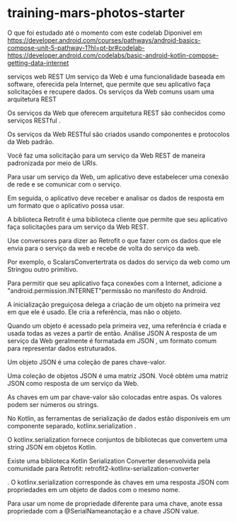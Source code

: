 # training-mars-photos-starter
 
O que foi estudado até o momento com este codelab
Diponivel em  https://developer.android.com/courses/pathways/android-basics-compose-unit-5-pathway-1?hl=pt-br#codelab-https://developer.android.com/codelabs/basic-android-kotlin-compose-getting-data-internet

serviços web REST
Um serviço da Web é uma funcionalidade baseada em software, oferecida pela Internet, que permite que seu aplicativo faça solicitações e recupere dados.
Os serviços da Web comuns usam uma arquitetura REST  

Os serviços da Web que oferecem arquitetura REST são conhecidos como serviços RESTful . 

Os serviços da Web RESTful são criados usando componentes e protocolos da Web padrão.

Você faz uma solicitação para um serviço da Web REST de maneira padronizada por meio de URIs.

Para usar um serviço da Web, um aplicativo deve estabelecer uma conexão de rede e se comunicar com o serviço.

Em seguida, o aplicativo deve receber e analisar os dados de resposta em um formato que o aplicativo possa usar.

A biblioteca Retrofit é uma biblioteca cliente que permite que seu aplicativo faça solicitações para um serviço da Web REST.

Use conversores para dizer ao Retrofit o que fazer com os dados que ele envia para o serviço da web e recebe de volta do serviço da web.

Por exemplo, o ScalarsConvertertrata os dados do serviço da web como um Stringou outro primitivo.

Para permitir que seu aplicativo faça conexões com a Internet, adicione a "android.permission.INTERNET"permissão no manifesto do Android.

A inicialização preguiçosa delega a criação de um objeto na primeira vez em que ele é usado. Ele cria a referência, mas não o objeto. 

Quando um objeto é acessado pela primeira vez, uma referência é criada e usada todas as vezes a partir de então.
Análise JSON  A resposta de um serviço da Web geralmente é formatada em JSON , um formato comum para representar dados estruturados.

Um objeto JSON é uma coleção de pares chave-valor.

Uma coleção de objetos JSON é uma matriz JSON. Você obtém uma matriz JSON como resposta de um serviço da Web.

As chaves em um par chave-valor são colocadas entre aspas. Os valores podem ser números ou strings.

No Kotlin, as ferramentas de serialização de dados estão disponíveis em um componente separado, kotlinx.serialization .

O kotlinx.serialization fornece conjuntos de bibliotecas que convertem uma string JSON em objetos Kotlin.

Existe uma biblioteca Kotlin Serialization Converter desenvolvida pela comunidade para Retrofit: retrofit2-kotlinx-serialization-converter 

. O kotlinx.serialization corresponde às chaves em uma resposta JSON com propriedades em um objeto de dados com o mesmo nome.

Para usar um nome de propriedade diferente para uma chave, anote essa propriedade com a @SerialNameanotação e a chave JSON value.